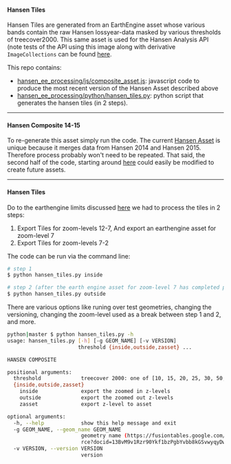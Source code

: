 #### Hansen Tiles

Hansen Tiles are generated from an EarthEngine asset whose various bands contain the raw Hansen lossyear-data masked by various thresholds of treecover2000.  This same asset is used for the Hansen Analysis API (note tests of the API using this image along with derivative `ImageCollections` can be found [here](https://gist.github.com/brookisme/ff6f557aeb84870e5827c78a5c7ba8f7).

This repo contains:

* [hansen\_ee\_processing/js/composite_asset.js](#hasset): javascript code to produce the most recent version of the Hansen Asset described above
* [hansen\_ee\_processing/python/hansen_tiles.py](#htiles): python script that generates the hansen tiles (in 2 steps).

---
<a name='hasset'></a>
#### Hansen Composite 14-15
To re-generate this asset simply run the code. The current [Hansen Asset](https://code.earthengine.google.com/?asset=projects/wri-datalab/HansenComposite_14-15) is unique because it merges data from Hansen 2014 and Hansen 2015. Therefore process probably won't need to be repeated.  That said, the second half of the code, starting around [here](https://github.com/wri/hansen_ee_processing/blob/master/js/composite_asset.js#L52) could easily be modified to create future assets.


---
<a name='htiles'></a>
#### Hansen Tiles

Do to the earthengine limits discussed [here](https://groups.google.com/forum/#!topic/google-earth-engine-developers/wU4NNoWTD70) we had to process the tiles in 2 steps:

1. Export Tiles for zoom-levels 12-7, And export an earthengine asset for zoom-level 7
2. Export Tiles for zoom-levels 7-2

The code can be run via the command line:

```bash
# step 1
$ python hansen_tiles.py inside

# step 2 (after the earth engine asset for zoom-level 7 has completed processing)
$ python hansen_tiles.py outside
```

There are various options like runing over test geometries, changing the versioning, changing the zoom-level used as a break between step 1 and 2, and more.

```bash
python|master $ python hansen_tiles.py -h
usage: hansen_tiles.py [-h] [-g GEOM_NAME] [-v VERSION]
                       threshold {inside,outside,zasset} ...

HANSEN COMPOSITE

positional arguments:
  threshold             treecover 2000: one of [10, 15, 20, 25, 30, 50, 75]
  {inside,outside,zasset}
    inside              export the zoomed in z-levels
    outside             export the zoomed out z-levels
    zasset              export z-level to asset

optional arguments:
  -h, --help            show this help message and exit
  -g GEOM_NAME, --geom_name GEOM_NAME
                        geometry name (https://fusiontables.google.com/DataSou
                        rce?docid=13BvM9v1Rzr90Ykf1bzPgbYvbb8kGSvwyqyDwO8NI)
  -v VERSION, --version VERSION
                        version
 ```


